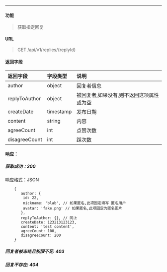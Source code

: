 -----------

#### 功能

> 获取指定回复

#### URL

> GET /api/v1/replies/{replyId}

#### 返回字段

|返回字段|字段类型|说明 |
|:----- |:------|:----------------------------- |
|author | object | 回复者信息 |
|replyToAuthor | object | 被回复者,如果没有,则不返回这项属性或为空 |
|createDate | timestamp | 发布日期 |
|content | string | 内容 |
|agreeCount | int | 点赞次数 |
|disagreeCount | int | 踩次数 |

#### 响应：
##### 获取成功：200
响应格式：JSON
```
    {
       author: {
        id: 22,
        nickname: 'blab', // 如果匿名,此项固定填写 匿名用户
        avatar: 'fake.png' // 如果匿名,此项固定为匿名图片
       },
       replyToAuthor: {}, // 同上
       createDate: 123213123123,
       content: 'test content',
       agreeCount: 100,
       disagreeCount: 200
    }
```
##### 回复者被冻结且权限不足: 403
##### 回复不存在: 404


